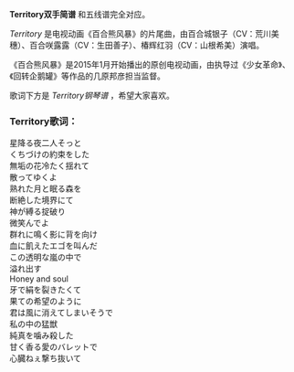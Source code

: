 

**Territory双手简谱** 和五线谱完全对应。

_Territory_ 是电视动画《百合熊风暴》的片尾曲，由百合城银子（CV：荒川美穗）、百合咲露露（CV：生田善子）、椿辉红羽（CV：山根希美）演唱。

《百合熊风暴》是2015年1月开始播出的原创电视动画，由执导过《少女革命》、《回转企鹅罐》等作品的几原邦彦担当监督。

歌词下方是 _Territory钢琴谱_ ，希望大家喜欢。

### Territory歌词：

星降る夜二人そっと  
くちづけの約束をした  
無垢の花冷たく揺れて  
散ってゆくよ  
熟れた月と眠る森を  
断絶した境界にて  
神が縛る掟破り  
微笑んでよ  
群れに鳴く影に背を向け  
血に飢えたエゴを叫んだ  
この透明な嵐の中で  
溢れ出す  
Honey and soul  
牙で絹を裂きたくて  
果ての希望のように  
君は風に消えてしまいそうで  
私の中の猛獣  
純真を噛み殺した  
甘く香る愛のバレットで  
心臓ねぇ撃ち抜いて

